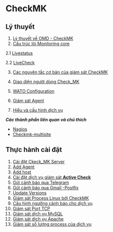 # CheckMK
## Lý thuyết
1. [Lý thuyết về OMD - CheckMK](Ly-thuyet/ckeckmk.md)
2. [Cấu trúc lõi Monitoring core](Cautruc/Monitoring.md)

2.1 [Livestatus](Cautruc/Livestaus.md)

2.2 [LiveCheck](Cautruc/LiveCheck.md)

3. [Các nguyên tắc cơ bản của giám sát CheckMK](Ly-thuyet/ali.md)

4. [Giao diện người dùng Check_MK](Ly-thuyet/interface.md)

5. [WATO Configuration](Ly-thuyet/wato.md)

6. [Giám sát Agent](Ly-thuyet/monitor_agent.md)
7. [Hiểu và cấu hình dịch vụ](Ly-thuyet/wato-sevice.md)

***Các thành phần liên quan và chú thích***
* [Nagios](Ly-thuyet/Note/Nagios.md)
* [Checkmk-multisite](Ly-thuyet/Note/Multisite.md)

## Thực hành cài đặt
1. [Cài đặt Ckeck_MK Server](Thuchanh/setup-Check_MK.md)
2. [Add Agent](Thuchanh/Setup-agent.md)
3. [Add host](Thuchanh/addhost.md)
4. [Cài đặt dịch vụ giám sát **Active Check**](Thuchanh/http.md)
5. [Gửi cảnh báo qua Telegram](Thuchanh/cmk-telegram.md)
6. [Gửi cảnh báo qua Gmail -Postfix](Thuchanh/cmk-gmail.md)
7. [Update Versions](Thuchanh/update.md)
8. [Giám sát Process Linux bởi CheckMK](Thuchanh/process-linux.md)
9. [Cấu hình ngưỡng cảnh báo cho dịch vụ](Thuchanh/Set-threshold.md)
10. [Giám sát Port TCP](Thuchanh/monitor-port.md)
11. [Giám sát dịch vụ MySQL](Thuchanh/monitor-sql.md)
12. [Giám sát dịch vụ Apache](Thuchanh/monitor-httpd.md)
13. [Giám sát số lượng process của dịch vụ](Thuchanh/count-process.md)